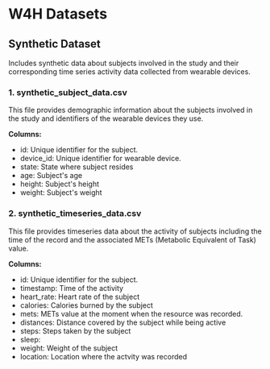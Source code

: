 # W4H Datasets

## Synthetic Dataset

Includes synthetic data about subjects involved in the study and their corresponding time series activity data collected from wearable devices.

### 1. synthetic_subject_data.csv

This file provides demographic information about the subjects involved in the study and identifiers of the wearable devices they use.

**Columns:**

- id: Unique identifier for the subject.
- device_id: Unique identifier for wearable device.
- state: State where subject resides
- age: Subject's age
- height: Subject's height
- weight: Subject's weight

### 2. synthetic_timeseries_data.csv

This file provides timeseries data about the activity of subjects including the time of the record and the associated METs (Metabolic Equivalent of Task) value.

**Columns:**

- id: Unique identifier for the subject.
- timestamp: Time of the activity 
- heart_rate: Heart rate of the subject
- calories: Calories burned by the subject
- mets: METs value at the moment when the resource was recorded.
- distances: Distance covered by the subject while being active
- steps: Steps taken by the subject
- sleep: 
- weight: Weight of the subject
- location: Location where the actvity was recorded

